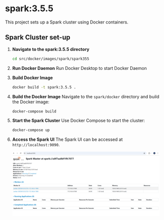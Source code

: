 # spark:3.5.5

This project sets up a Spark cluster using Docker containers.

## Spark Cluster set-up

1. **Navigate to the spark:3.5.5 directory**

   ```bash
   cd src/docker/images/spark/spark355
   ```

2. **Run Docker Daemon**
   Run Docker Desktop to start Docker Daemon

3. **Build Docker Image**

   ```bash
   docker build -t spark:3.5.5 .
   ```

4. **Build the Docker Image**
   Navigate to the `spark/docker` directory and build the Docker image:

   ```bash
   docker-compose build
   ```

5. **Start the Spark Cluster**
   Use Docker Compose to start the cluster:

   ```bash
   docker-compose up
   ```

6. **Access the Spark UI**
   The Spark UI can be accessed at `http://localhost:9090`.

   ![alt text](./docs/images/spark-web-ui.png)
